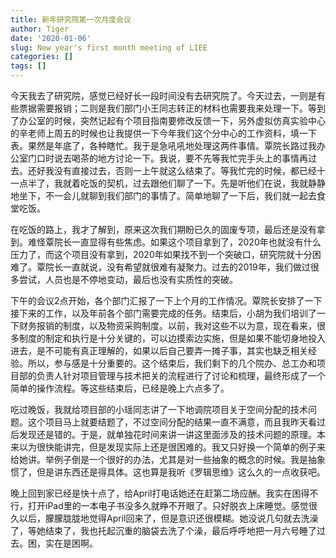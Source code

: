 ```yaml
---
title: 新年研究院第一次月度会议
author: Tiger
date: '2020-01-06'
slug: New year's first month meeting of LIEE
categories: []
tags: []
---
```


今天我去了研究院，感觉已经好长一段时间没有去研究院了。今天过去，一则是有些票据需要报销；二则是我们部门小王同志转正的材料也需要我来处理一下。等到了办公室的时候，突然记起有个项目指南要修改反馈一下，另外虚拟仿真实验中心的辛老师上周五的时候也让我提供一下今年我们这个分中心的工作资料，填一下表。果然是年底了，各种瞎忙。我于是急吼吼地处理这两件事情。覃院长路过我办公室门口时说去喝茶的地方讨论一下。我说，要不先等我忙完手头上的事情再过去。还好我没有直接过去，否则一上午就这么结束了。等我忙完的时候，都已经十一点半了，我就着吃饭的契机，过去跟他们聊了一下。先是听他们在说，我就静静地坐下，不一会儿就聊到我们部门的事情了。简单地聊了一下后，我们就一起去食堂吃饭。

在吃饭的路上，我才了解到，原来这次我们期盼已久的固废专项，最后还是没有拿到。难怪覃院长一直显得有些焦虑。如果这个项目拿到了，2020年也就没有什么压力了，而这个项目没有拿到，2020年如果找不到一个突破口，研究院就十分困难了。覃院长一直就说，没有希望就很难有凝聚力。过去的2019年，我们做过很多尝试，人员也是不停地变动，最后也没有实质性的突破。

下午的会议2点开始，各个部门汇报了一下上个月的工作情况。覃院长安排了一下接下来的工作，以及年前各个部门需要完成的任务。结束后，小胡为我们培训了一下财务报销的制度，以及物资采购制度。以前，我对这些不以为意，现在看来，很多制度的制定和执行是十分关键的，可以边摸索边实施，但是如果不能切身地投入进去，是不可能有真正理解的，如果以后自己要弄一摊子事，其实也缺乏相关经验。所以，参与感是十分重要的。这个结束后，我们剩下的几个院办、总工办和项目部的负责人针对项目管理与技术把关的流程进行了讨论和梳理，最终形成了一个简单的操作流程。等这些结束后，已经是晚上六点多了。

吃过晚饭，我就给项目部的小瑶同志讲了一下地调院项目关于空间分配的技术问题。这个项目马上就要结题了，不过空间分配的结果一直不满意，而且我昨天看过后发现还是错的。于是，就单独花时间来讲一讲这里面涉及的技术问题的原理。本来以为很快能讲完，但是发现实际上还是很困难的。我又只好换一个简单的例子来给她讲。举例子倒是一个很好的办法，尤其是对一些抽象的概念的时候。我是抽象惯了，但是讲东西还是得具体。这也算是我听《罗辑思维》这么久的一点收获吧。

晚上回到家已经是快十点了，给April打电话她还在赶第二场应酬。我实在困得不行，打开iPad里的一本电子书没多久就睁不开眼了。只好脱衣上床睡觉。感觉很久以后，朦朦胧胧地觉得April回来了，但是意识还很模糊。她没说几句就去洗澡了，等她结束了，我也托起沉重的脑袋去洗了个澡，最后呼呼地把一月六号睡了过去。困，实在是困啊。
